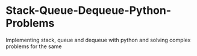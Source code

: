 # Stack-Queue-Dequeue-Python-Problems 
Implementing stack, queue and dequeue with python and solving complex problems for the same
